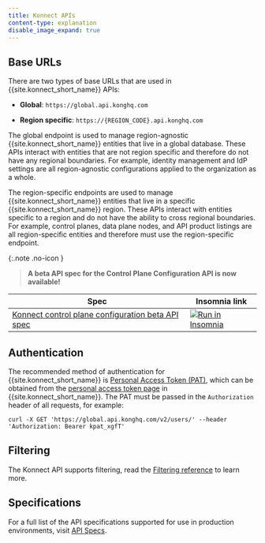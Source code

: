 ```yaml
---
title: Konnect APIs
content-type: explanation
disable_image_expand: true
---
```



## Base URLs

There are two types of base URLs that are used in {{site.konnect_short_name}} APIs:

* **Global**: `https://global.api.konghq.com`

* **Region specific**: `https://{REGION_CODE}.api.konghq.com`

The global endpoint is used to manage region-agnostic {{site.konnect_short_name}} entities that live in a global database. These APIs interact with entities that are not region specific and therefore do not have any regional boundaries. For example, identity management and IdP settings are all region-agnostic configurations applied to the organization as a whole.

The region-specific endpoints are used to manage {{site.konnect_short_name}} entities that live in a specific {{site.konnect_short_name}} region. These APIs interact with entities specific to a region and do not have the ability to cross regional boundaries. For example, control planes, data plane nodes, and API product listings are all region-specific entities and therefore must use the region-specific endpoint.


{:.note .no-icon }
> <span class="badge beta"></span> **A beta API spec for the Control Plane Configuration API is now available!**
>
| Spec | Insomnia link |
|------|---------------|
| [Konnect control plane configuration beta API spec](/konnect/api/runtime-groups-configuration/v2/) | <a href="https://insomnia.rest/run/?label=Runtime%20Groups%20Configuration%20API&uri=https%3A%2F%2Fraw.githubusercontent.com%2FKong%2Fdocs.konghq.com%2Fmain%2Fapi-specs%2FKonnect%2Fv2%2Fjson%2Fkonnect-2.json" target="_blank"><img src="https://insomnia.rest/images/run.svg" alt="Run in Insomnia"></a>|

## Authentication

The recommended method of authentication for {{site.konnect_short_name}} is [Personal Access Token (PAT)](/konnect/gateway-manager/declarative-config/#generate-a-personal-access-token), which can be obtained from the [personal access token page](https://cloud.konghq.com/global/account/tokens) in {{site.konnect_short_name}}. The PAT must be passed in the `Authorization` header of all requests, for example: 

`curl -X GET 'https://global.api.konghq.com/v2/users/' --header 'Authorization: Bearer kpat_xgfT'`

## Filtering

The Konnect API supports filtering, read the [Filtering reference](/konnect/api/filtering/) to learn more.

## Specifications

For a full list of the API specifications supported for use in production environments, visit [API Specs](/api/). 
